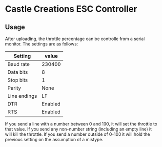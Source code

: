 # Castle Creations ESC Controller

## Usage
After uploading, the throttle percentage can be controlle from a serial monitor. The settings are as follows:

|Setting | value |
|-----|----|
| Baud rate | 230400|
| Data bits | 8 |
| Stop bits | 1 |
| Parity | None |
| Line endings | LF |
| DTR | Enabled |
| RTS | Enabled |

If you send a line with a number between 0 and 100, it will set the throttle to that value.
If you send any non-number string (including an empty line) it will kill the throttle.
If you send a number outside of 0-100 it will hold the previous setting on the assumption of a mistype.